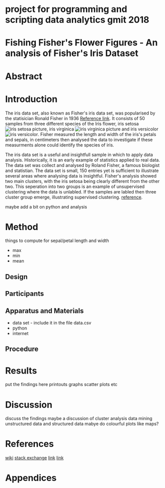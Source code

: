 # project for programming and scripting data analytics gmit 2018
# Fishing Fisher's Flower Figures - An analysis of Fisher's Iris Dataset 
# Abstract
# Introduction
The iris data set, also known as Fisher's iris data set, was popularised by the statisician Ronald Fisher in 1936 [Reference link](https://en.wikipedia.org/wiki/Iris_flower_data_set). It consists of 50 samples from three different species of the Iris flower, iris setosa ![iris setosa picture](img/setosa), iris virginica ![iris virginica picture](img/virginica) and iris versicolor ![iris versicolor](img/versicolor). Fisher measured the length and width of the iris's petals and sepals, in centimeters then analysed the data to investigate if these measurments alone could identify the species of iris. 

The iris data set is a useful and insightfull sample in which to apply data analysis. Historically, it is an early example of statistics applied to real data. The data set was collect and analysed by Roland Fisher, a famous biologist and statistian. The data set is small, 150 entries yet is sufficient to illustrate several areas where analysing data is insightful. Fisher's analysis showed two main clusters, with the iris setosa being clearly different from the other two. This seperation into two groups is an example of unsupervised clustering where the data is unlabled. If the samples are labled then three cluster group emerge, illustrating supervised clustering. [reference](https://en.wikipedia.org/wiki/Cluster_analysis). 

maybe add a bit on python and analysis 
# Method 
things to compute for sepal/petal length and width
* max 
* min
* mean 



## Design
## Participants
## Apparatus and Materials
* data set - include it in the file data.csv
* python  
* internet

## Procedure

# Results
put the findings here printouts graphs scatter plots etc

# Discussion
discuss the findings maybe a discussion of cluster analysis data mining unstructured data and structured data  mabye do colourful plots like maps? 

# References

[wiki](https://en.wikipedia.org/wiki/Iris_flower_data_set)
[stack exchange](https://stats.stackexchange.com/questions/30788/whats-a-good-way-to-use-r-to-make-a-scatterplot-that-separates-the-data-by-trea/30789#30789)
[link](https://stats.stackexchange.com/questions/74776/what-aspects-of-the-iris-data-set-make-it-so-successful-as-an-example-teaching)
[link](https://archive.ics.uci.edu/ml/datasets/iris)

[]()
[]()
# Appendices 
